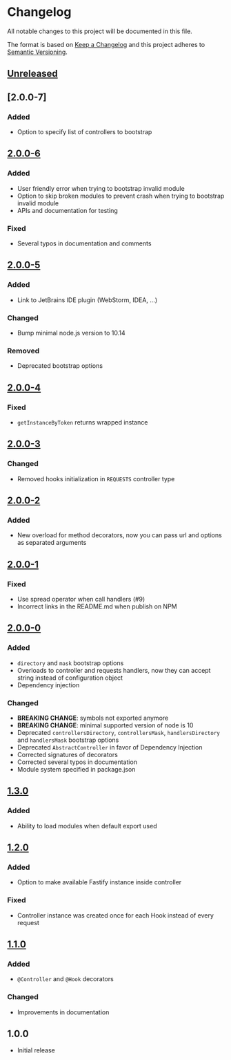 # Changelog
All notable changes to this project will be documented in this file.

The format is based on [Keep a Changelog](https://keepachangelog.com/en/1.0.0/)
and this project adheres to [Semantic Versioning](https://semver.org/spec/v2.0.0.html).

## [Unreleased]
## [2.0.0-7]
### Added
- Option to specify list of controllers to bootstrap

## [2.0.0-6]
### Added
- User friendly error when trying to bootstrap invalid module
- Option to skip broken modules to prevent crash when trying to bootstrap invalid module
- APIs and documentation for testing

### Fixed
- Several typos in documentation and comments

## [2.0.0-5]
### Added
- Link to JetBrains IDE plugin (WebStorm, IDEA, ...)

### Changed
- Bump minimal node.js version to 10.14

### Removed
- Deprecated bootstrap options

## [2.0.0-4]
### Fixed
- `getInstanceByToken` returns wrapped instance

## [2.0.0-3]
### Changed
- Removed hooks initialization in `REQUESTS` controller type

## [2.0.0-2]
### Added
- New overload for method decorators, now you can pass url and options as separated arguments

## [2.0.0-1]
### Fixed
- Use spread operator when call handlers (#9)
- Incorrect links in the README.md when publish on NPM

## [2.0.0-0]
### Added
- `directory` and `mask` bootstrap options
- Overloads to controller and requests handlers, now they can accept string instead of configuration object
- Dependency injection

### Changed
- **BREAKING CHANGE**: symbols not exported anymore
- **BREAKING CHANGE**: minimal supported version of node is 10
- Deprecated `controllersDirectory`, `controllersMask`, `handlersDirectory` and `handlersMask` bootstrap options
- Deprecated `AbstractController` in favor of Dependency Injection
- Corrected signatures of decorators
- Corrected several typos in documentation
- Module system specified in package.json

## [1.3.0]
### Added
- Ability to load modules when default export used

## [1.2.0]
### Added
- Option to make available Fastify instance inside controller

### Fixed
- Controller instance was created once for each Hook instead of every request

## [1.1.0]
### Added
- `@Controller` and `@Hook` decorators

### Changed
- Improvements in documentation

## 1.0.0
- Initial release

[Unreleased]: https://github.com/L2jLiga/fastify-decorators/compare/v2.0.0-6...HEAD
[2.0.0-6]: https://github.com/L2jLiga/fastify-decorators/compare/v2.0.0-5...v2.0.0-6
[2.0.0-5]: https://github.com/L2jLiga/fastify-decorators/compare/v2.0.0-4...v2.0.0-5
[2.0.0-4]: https://github.com/L2jLiga/fastify-decorators/compare/v2.0.0-3...v2.0.0-4
[2.0.0-3]: https://github.com/L2jLiga/fastify-decorators/compare/v2.0.0-2...v2.0.0-3
[2.0.0-2]: https://github.com/L2jLiga/fastify-decorators/compare/v2.0.0-1...v2.0.0-2
[2.0.0-1]: https://github.com/L2jLiga/fastify-decorators/compare/v2.0.0-0...v2.0.0-1
[2.0.0-0]: https://github.com/L2jLiga/fastify-decorators/compare/v1.3.0...v2.0.0-0
[1.3.0]: https://github.com/L2jLiga/fastify-decorators/compare/v1.2.0...v1.3.0
[1.2.0]: https://github.com/L2jLiga/fastify-decorators/compare/v1.1.0...v1.2.0
[1.1.0]: https://github.com/L2jLiga/fastify-decorators/compare/v1.0.0...v1.1.0
